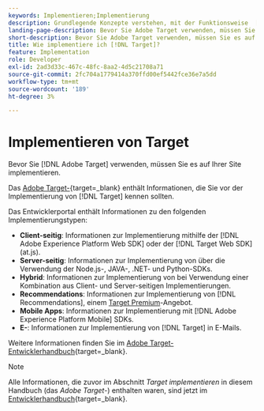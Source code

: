```yaml
---
keywords: Implementieren;Implementierung
description: Grundlegende Konzepte verstehen, mit der Funktionsweise  [!DNL Target]  Integration in Ihre Infrastruktur vertraut sein und verstehen, wie Besucher verfolgt werden.
landing-page-description: Bevor Sie Adobe Target verwenden, müssen Sie es auf Ihrer Site implementieren.
short-description: Bevor Sie Adobe Target verwenden, müssen Sie es auf Ihrer Site implementieren.
title: Wie implementiere ich [!DNL Target]?
feature: Implementation
role: Developer
exl-id: 2ad3d33c-467c-48fc-8aa2-4d5c21708a71
source-git-commit: 2fc704a1779414a370ffd00ef5442fce36e7a5dd
workflow-type: tm+mt
source-wordcount: '189'
ht-degree: 3%

---
```


# Implementieren von Target

Bevor Sie [!DNL Adobe Target] verwenden, müssen Sie es auf Ihrer Site implementieren.

Das [Adobe Target-](https://experienceleague.adobe.com/docs/target-dev/developer/overview.html?lang=de){target=_blank} enthält Informationen, die Sie vor der Implementierung von [!DNL Target] kennen sollten.

Das Entwicklerportal enthält Informationen zu den folgenden Implementierungstypen:

* **Client-seitig**: Informationen zur Implementierung mithilfe der [!DNL Adobe Experience Platform Web SDK] oder der [!DNL Target Web SDK] (at.js).
* **Server-seitig**: Informationen zur Implementierung von über die Verwendung der Node.js-, JAVA-, .NET- und Python-SDKs.
* **Hybrid**: Informationen zur Implementierung von bei Verwendung einer Kombination aus Client- und Server-seitigen Implementierungen.
* **Recommendations**: Informationen zur Implementierung von [!DNL Recommendations], einem [Target Premium](/help/main/c-intro/intro.md#premium)-Angebot.
* **Mobile Apps**: Informationen zur Implementierung mit [!DNL Adobe Experience Platform Mobile] SDKs.
* **E-**: Informationen zur Implementierung von [!DNL Target] in E-Mails.

Weitere Informationen finden Sie im [Adobe Target-Entwicklerhandbuch](https://experienceleague.adobe.com/docs/target-dev/developer/overview.html?lang=de){target=_blank}.

>[!NOTE]
>
>Alle Informationen, die zuvor im Abschnitt *Target implementieren* in diesem Handbuch (das *Adobe Target-*) enthalten waren, sind jetzt im [Entwicklerhandbuch](https://experienceleague.adobe.com/docs/target-dev/developer/overview.html?lang=de){target=_blank}.




